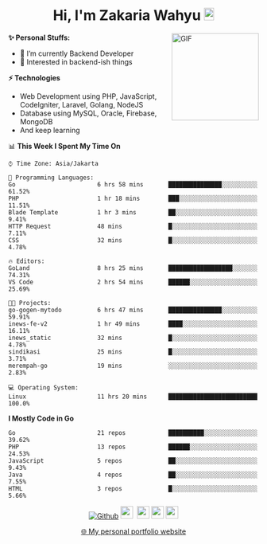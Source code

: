 <h1 align="center">Hi, I'm Zakaria Wahyu <img src="https://github.com/TheDudeThatCode/TheDudeThatCode/blob/master/Assets/Hi.gif" width="20px" height="25px"></h1>

<img align="right" alt="GIF" height="175px" src="https://www.nayakapratama.co.id/wp-content/uploads/2019/07/Website-Maintenance.gif" />

**✨ Personal Stuffs:**
- 🔭 I’m currently Backend Developer
- 🌱 Interested in backend-ish things

**⚡ Technologies**
- Web Development using PHP, JavaScript, CodeIgniter, Laravel, Golang, NodeJS
- Database using MySQL, Oracle, Firebase, MongoDB
- And keep learning

<!--START_SECTION:waka-->
📊 **This Week I Spent My Time On** 

```text
⌚︎ Time Zone: Asia/Jakarta

💬 Programming Languages: 
Go                       6 hrs 58 mins       ███████████████░░░░░░░░░░   61.52% 
PHP                      1 hr 18 mins        ███░░░░░░░░░░░░░░░░░░░░░░   11.51% 
Blade Template           1 hr 3 mins         ██░░░░░░░░░░░░░░░░░░░░░░░   9.41% 
HTTP Request             48 mins             █░░░░░░░░░░░░░░░░░░░░░░░░   7.11% 
CSS                      32 mins             █░░░░░░░░░░░░░░░░░░░░░░░░   4.78%

🔥 Editors: 
GoLand                   8 hrs 25 mins       ██████████████████░░░░░░░   74.31% 
VS Code                  2 hrs 54 mins       ██████░░░░░░░░░░░░░░░░░░░   25.69%

🐱‍💻 Projects: 
go-gogen-mytodo          6 hrs 47 mins       ███████████████░░░░░░░░░░   59.91% 
inews-fe-v2              1 hr 49 mins        ████░░░░░░░░░░░░░░░░░░░░░   16.11% 
inews_static             32 mins             █░░░░░░░░░░░░░░░░░░░░░░░░   4.78% 
sindikasi                25 mins             █░░░░░░░░░░░░░░░░░░░░░░░░   3.71% 
merempah-go              19 mins             ░░░░░░░░░░░░░░░░░░░░░░░░░   2.83%

💻 Operating System: 
Linux                    11 hrs 20 mins      █████████████████████████   100.0%

```

**I Mostly Code in Go** 

```text
Go                       21 repos            ██████████░░░░░░░░░░░░░░░   39.62% 
PHP                      13 repos            ██████░░░░░░░░░░░░░░░░░░░   24.53% 
JavaScript               5 repos             ██░░░░░░░░░░░░░░░░░░░░░░░   9.43% 
Java                     4 repos             ██░░░░░░░░░░░░░░░░░░░░░░░   7.55% 
HTML                     3 repos             █░░░░░░░░░░░░░░░░░░░░░░░░   5.66%

```



<!--END_SECTION:waka-->

<p align="center">
<a href="https://github.com/zakariawahyu" target="_blank"><img alt="Github" src="https://img.shields.io/badge/GitHub-%2312100E.svg?&style=for-the-badge&logo=Github&logoColor=white" /></a>
<a href="https://www.twitter.com/_zakariawahyu"><img src="https://img.shields.io/badge/twitter-%231DA1F2.svg?&style=for-the-badge&logo=twitter&logoColor=white" height=25></a> 
<a href="https://www.linkedin.com/in/zakariawahyu"><img src="https://img.shields.io/badge/linkedin-%230077B5.svg?&style=for-the-badge&logo=linkedin&logoColor=white" height=25></a> 
<a href="https://www.instagram.com/_zakariawahyu"><img src="https://img.shields.io/badge/instagram-%23E4405F.svg?&style=for-the-badge&logo=instagram&logoColor=white" height=25></a>
<a href="https://medium.com/@zakariawahyu"><img src="https://img.shields.io/badge/Medium-12100E?style=for-the-badge&logo=medium&logoColor=white" height=25></a>
</p>
<p align="center"><a href="https://www.zakariawahyu.com" target="_blank">🌐 My personal portfolio website</a></p>
